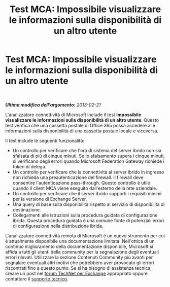 ﻿---
title: 'Test MCA: Impossibile visualizzare le informazioni sulla disponibilità di un altro utente'
TOCTitle: 'Test MCA: Impossibile visualizzare le informazioni sulla disponibilità di un altro utente'
ms:assetid: 4ec87a51-fc6e-477f-8ccf-7520f64193fd
ms:mtpsurl: https://technet.microsoft.com/it-it/library/Dn127039(v=EXCHG.80)
ms:contentKeyID: 53089510
ms.date: 10/25/2013
mtps_version: v=EXCHG.80
_tocRel: dd439364(v=exchg.80)/toc.json
ms.translationtype: HT
---

# Test MCA: Impossibile visualizzare le informazioni sulla disponibilità di un altro utente

 

_**Ultima modifica dell'argomento:** 2013-02-21_

L'analizzatore connettività di Microsoft include il test **Impossibile visualizzare le informazioni sulla disponibilità di un altro utente**. Questo test verifica che una cassetta postale di Office 365 possa accedere alle informazioni sulla disponibilità di una cassetta postale locale e viceversa.

Il test include le seguenti funzionalità:

  - Un controllo per verificare che l'ora di sistema del server ibrido non sia sfalsata di più di cinque minuti. Se lo sfalsamento supera i cinque minuti, si verificano degli errori quando Microsoft Federation Gateway richiede i token di delega.  
  - Un controllo per verificare che la connettività al server ibrido in ingresso non richieda una preautenticazione del firewall. Il firewall deve consentire l'autenticazione pass-through. Questo controllo è utile quando il client MCA viene eseguito dall'esterno della rete aziendale.  
  - Un controllo per verificare che il server ibrido supporti i requisiti minimi per la versione di Exchange Server.  
  - Una query di base sulla disponibilità rispetto al servizio di disponibilità di destinazione.  
  - Collegamenti alle istruzioni sulla procedura guidata di configurazione ibrida. Questa procedura guidata è una comune fonte di potenziali errori di configurazione nella distribuzione ibrida.  

L'analizzatore connettività remota di Microsoft è un nuovo strumento per cui è attualmente disponibile una documentazione limitata. Nell'ottica di un continuo miglioramento della documentazione disponibile, Microsoft si affida a tutti gli utenti della community per la segnalazione degli eventuali errori rilevati. Utilizzare la sezione Contenuti Community più avanti per segnalare eventuali altri motivi che potrebbero aver provocato gli errori riscontrati fino a questo punto. Se si ha bisogno di assistenza tecnica, creare un post nel [forum TechNet per Exchange](http://go.microsoft.com/fwlink/p/?linkid=73420) appropriato oppure contattare il [supporto tecnico](http://go.microsoft.com/fwlink/p/?linkid=8158).

